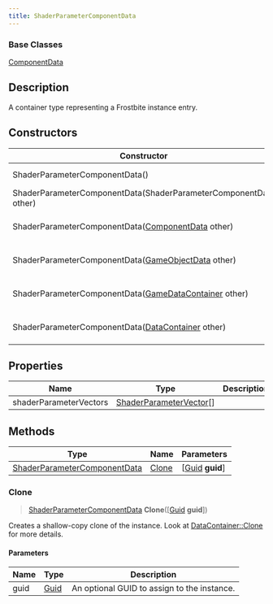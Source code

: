 ```yaml
---
title: ShaderParameterComponentData
---
```

### Base Classes

[ComponentData](ComponentData)

## Description

A container type representing a Frostbite instance entry.

## Constructors

| Constructor                                                                             | Description                                                                                                                                     |
| --------------------------------------------------------------------------------------- | ----------------------------------------------------------------------------------------------------------------------------------------------- |
| ShaderParameterComponentData()                                                          | Create a new instance of this container type.                                                                                                   |
| ShaderParameterComponentData(ShaderParameterComponentData other)                        | Create a reference copy of an instance of the same type.                                                                                        |
| ShaderParameterComponentData([ComponentData](ComponentData) other)                      | Upcast an instance of type [ComponentData](ComponentData) to [ShaderParameterComponentData](ShaderParameterComponentData).                      |
| ShaderParameterComponentData([GameObjectData](GameObjectData) other)                    | Upcast an instance of type [GameObjectData](GameObjectData) to [ShaderParameterComponentData](ShaderParameterComponentData).                    |
| ShaderParameterComponentData([GameDataContainer](GameDataContainer) other)              | Upcast an instance of type [GameDataContainer](GameDataContainer) to [ShaderParameterComponentData](ShaderParameterComponentData).              |
| ShaderParameterComponentData([DataContainer](/vext/ref/shared/class/datacontainer) other) | Upcast an instance of type [DataContainer](/vext/ref/shared/class/datacontainer) to [ShaderParameterComponentData](ShaderParameterComponentData). |

## Properties

| Name                   | Type                                               | Description |
| ---------------------- | -------------------------------------------------- | ----------- |
| shaderParameterVectors | [ShaderParameterVector](ShaderParameterVector)\[\] |             |

## Methods

| Type                                                         | Name            | Parameters                                     |
| ------------------------------------------------------------ | --------------- | ---------------------------------------------- |
| [ShaderParameterComponentData](ShaderParameterComponentData) | [Clone](#clone) | \[[Guid](/vext/ref/shared/class/guid) **guid**\] |

### Clone

> [ShaderParameterComponentData](ShaderParameterComponentData) **Clone**(\[[Guid](/vext/ref/shared/class/guid) **guid**\])

Creates a shallow-copy clone of the instance. Look at [DataContainer::Clone](/vext/ref/shared/class/datacontainer#clone) for more details.

#### Parameters

| Name | Type         | Description                                 |
| ---- | ------------ | ------------------------------------------- |
| guid | [Guid](Guid) | An optional GUID to assign to the instance. |
